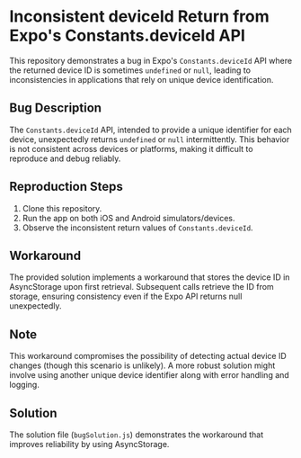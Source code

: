 # Inconsistent deviceId Return from Expo's Constants.deviceId API

This repository demonstrates a bug in Expo's `Constants.deviceId` API where the returned device ID is sometimes `undefined` or `null`, leading to inconsistencies in applications that rely on unique device identification.

## Bug Description

The `Constants.deviceId` API, intended to provide a unique identifier for each device, unexpectedly returns `undefined` or `null` intermittently.  This behavior is not consistent across devices or platforms, making it difficult to reproduce and debug reliably.

## Reproduction Steps

1. Clone this repository.
2. Run the app on both iOS and Android simulators/devices.
3. Observe the inconsistent return values of `Constants.deviceId`.

## Workaround

The provided solution implements a workaround that stores the device ID in AsyncStorage upon first retrieval.  Subsequent calls retrieve the ID from storage, ensuring consistency even if the Expo API returns null unexpectedly.

## Note

This workaround compromises the possibility of detecting actual device ID changes (though this scenario is unlikely).  A more robust solution might involve using another unique device identifier along with error handling and logging.

## Solution

The solution file (`bugSolution.js`) demonstrates the workaround that improves reliability by using AsyncStorage.